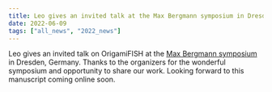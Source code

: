 ```yaml
---
title: Leo gives an invited talk at the Max Bergmann symposium in Dresden, Germany
date: 2022-06-09
tags: ["all_news", "2022_news"]
---
```


Leo gives an invited talk on OrigamiFISH at the [Max Bergmann symposium](https://www.max-bergmann-symposium-2022.de/) in Dresden, Germany. Thanks to the organizers for the wonderful symposium and opportunity to share our work. Looking forward to this manuscript coming online soon.

<!--more-->

